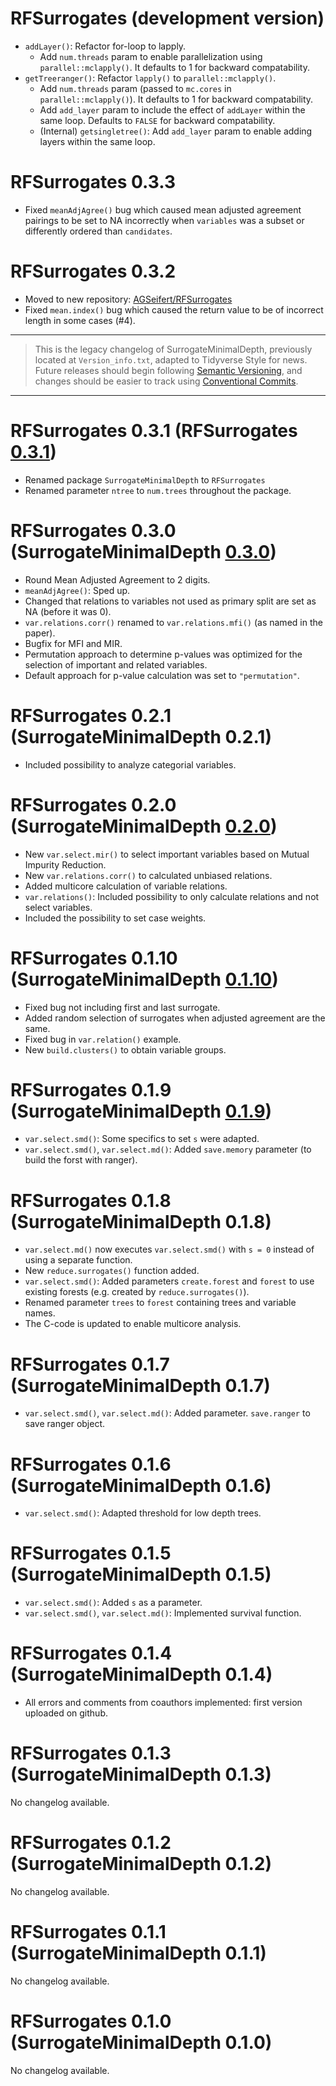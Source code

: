 # RFSurrogates (development version)

* `addLayer()`: Refactor for-loop to lapply.
  * Add `num.threads` param to enable parallelization using `parallel::mclapply()`. It defaults to 1 for backward compatability.
* `getTreeranger()`: Refactor `lapply()` to `parallel::mclapply()`.
  * Add `num.threads` param (passed to `mc.cores` in `parallel::mclapply()`). It defaults to 1 for backward compatability.
  * Add `add_layer` param to include the effect of `addLayer` within the same loop. Defaults to `FALSE` for backward compatability.
  * (Internal) `getsingletree()`: Add `add_layer` param to enable adding layers within the same loop.

# RFSurrogates 0.3.3

* Fixed `meanAdjAgree()` bug which caused mean adjusted agreement pairings to be set to NA incorrectly when `variables` was a subset or differently ordered than `candidates`.

# RFSurrogates 0.3.2

* Moved to new repository: [AGSeifert/RFSurrogates](https://github.com/AGSeifert/RFSurrogates)
* Fixed `mean.index()` bug which caused the return value to be of incorrect length in some cases (#4).

---

> This is the legacy changelog of SurrogateMinimalDepth, previously located at `Version_info.txt`, adapted to Tidyverse Style for news.
> Future releases should begin following [Semantic Versioning](https://semver.org/spec/v2.0.0.html), and changes should be easier to track using [Conventional Commits](https://www.conventionalcommits.org/en/v1.0.0/).

---

# RFSurrogates 0.3.1 (RFSurrogates [0.3.1](https://github.com/StephanSeifert/RFSurrogates/tree/v0.3.1))

* Renamed package `SurrogateMinimalDepth` to `RFSurrogates`
* Renamed parameter `ntree` to `num.trees` throughout the package.

# RFSurrogates 0.3.0 (SurrogateMinimalDepth [0.3.0](https://github.com/StephanSeifert/RFSurrogates/tree/v0.3.0))

* Round Mean Adjusted Agreement to 2 digits.
* `meanAdjAgree()`: Sped up.
* Changed that relations to variables not used as primary split are set as NA (before it was 0).
* `var.relations.corr()` renamed to `var.relations.mfi()` (as named in the paper).
* Bugfix for MFI and MIR.
* Permutation approach to determine p-values was optimized for the selection of important and related variables.
* Default approach for p-value calculation was set to `"permutation"`.

# RFSurrogates 0.2.1 (SurrogateMinimalDepth 0.2.1)

* Included possibility to analyze categorial variables.

# RFSurrogates 0.2.0 (SurrogateMinimalDepth [0.2.0](https://github.com/StephanSeifert/RFSurrogates/tree/0.2.0))

* New `var.select.mir()` to select important variables based on Mutual Impurity Reduction.
* New `var.relations.corr()` to calculated unbiased relations.
* Added multicore calculation of variable relations.
* `var.relations()`: Included possibility to only calculate relations and not select variables.
* Included the possibility to set case weights.

# RFSurrogates 0.1.10 (SurrogateMinimalDepth [0.1.10](https://github.com/StephanSeifert/RFSurrogates/tree/v0.1.10))

* Fixed bug not including first and last surrogate.
* Added random selection of surrogates when adjusted agreement are the same.
* Fixed bug in `var.relation()` example.
* New `build.clusters()` to obtain variable groups.

# RFSurrogates 0.1.9 (SurrogateMinimalDepth [0.1.9](https://github.com/StephanSeifert/RFSurrogates/tree/v0.1.9))

* `var.select.smd()`: Some specifics to set `s` were adapted.
* `var.select.smd()`, `var.select.md()`: Added `save.memory` parameter (to build the forst with ranger).

# RFSurrogates 0.1.8 (SurrogateMinimalDepth 0.1.8)

* `var.select.md()` now executes `var.select.smd()` with `s = 0` instead of using a separate function.
* New `reduce.surrogates()` function added.
* `var.select.smd()`: Added parameters `create.forest` and `forest` to use existing forests (e.g. created by `reduce.surrogates()`).
* Renamed parameter `trees` to `forest` containing trees and variable names.
* The C-code is updated to enable multicore analysis.

# RFSurrogates 0.1.7 (SurrogateMinimalDepth 0.1.7)

* `var.select.smd()`, `var.select.md()`: Added parameter. `save.ranger` to save ranger object.

# RFSurrogates 0.1.6 (SurrogateMinimalDepth 0.1.6)

* `var.select.smd()`: Adapted threshold for low depth trees.

# RFSurrogates 0.1.5 (SurrogateMinimalDepth 0.1.5)

* `var.select.smd()`: Added `s` as a parameter.
* `var.select.smd()`, `var.select.md()`: Implemented survival function.

# RFSurrogates 0.1.4 (SurrogateMinimalDepth 0.1.4)

* All errors and comments from coauthors implemented: first version uploaded on github.

# RFSurrogates 0.1.3 (SurrogateMinimalDepth 0.1.3)

No changelog available.

# RFSurrogates 0.1.2 (SurrogateMinimalDepth 0.1.2)

No changelog available.

# RFSurrogates 0.1.1 (SurrogateMinimalDepth 0.1.1)

No changelog available.

# RFSurrogates 0.1.0 (SurrogateMinimalDepth 0.1.0)

No changelog available.

